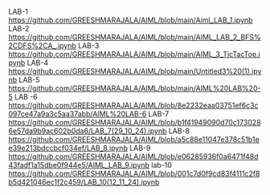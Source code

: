  LAB-1  https://github.com/GREESHMARAJALA/AIML/blob/main/Aiml_LAB_1.ipynb
 LAB-2  https://github.com/GREESHMARAJALA/AIML/blob/main/AIML_LAB_2_BFS%2CDFS%2CA_.ipynb
 LAB-3  https://github.com/GREESHMARAJALA/AIML/blob/main/AIML_3_TicTacToe.ipynb
 LAB-4 https://github.com/GREESHMARAJALA/AIML/blob/main/Untitled3%20(1).ipynb
 LAB-5 https://github.com/GREESHMARAJALA/AIML/blob/main/AIML%20LAB%20-5
 LAB -6 https://github.com/GREESHMARAJALA/AIML/blob/8e2232eaa03751ef6c3c097ce47a9a3c5aa37abb/AIML%20LAB-6
 LAB-7 https://github.com/GREESHMARAJALA/AIML/blob/b1f41949090d70c1730286e57da9b9ac602b0da6/LAB_7(29_10_24).ipynb
 LAB-8 https://github.com/GREESHMARAJALA/AIML/blob/a5c88e11047e378c51b1ee39e213bdccbcf034ef/LAB_8.ipynb
 LAB-9 https://github.com/GREESHMARAJALA/AIML/blob/e06285936f0a6471f48d43fadf1a15dbe0f944e5/AIML_LAB_9.ipynb
lab-10 https://github.com/GREESHMARAJALA/AIML/blob/001c7d0f9cd83f4111c2f8b5d421046ec1f2c459/LAB_10(12_11_24).ipynb
